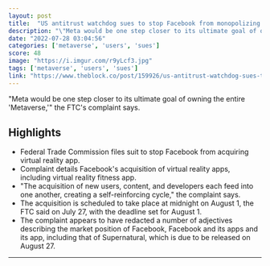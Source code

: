 ```yaml
---
layout: post
title:  "US antitrust watchdog sues to stop Facebook from monopolizing the metaverse"
description: "\"Meta would be one step closer to its ultimate goal of owning the entire 'Metaverse,'\" the FTC's complaint says."
date: "2022-07-28 03:04:56"
categories: ['metaverse', 'users', 'sues']
score: 48
image: "https://i.imgur.com/r9yLcf3.jpg"
tags: ['metaverse', 'users', 'sues']
link: "https://www.theblock.co/post/159926/us-antitrust-watchdog-sues-to-stop-facebook-from-monopolizing-the-metaverse"
---
```


\"Meta would be one step closer to its ultimate goal of owning the entire 'Metaverse,'\" the FTC's complaint says.

## Highlights

- Federal Trade Commission files suit to stop Facebook from acquiring virtual reality app.
- Complaint details Facebook's acquisition of virtual reality apps, including virtual reality fitness app.
- "The acquisition of new users, content, and developers each feed into one another, creating a self-reinforcing cycle," the complaint says.
- The acquisition is scheduled to take place at midnight on August 1, the FTC said on July 27, with the deadline set for August 1.
- The complaint appears to have redacted a number of adjectives describing the market position of Facebook, Facebook and its apps and its app, including that of Supernatural, which is due to be released on August 27.

---
